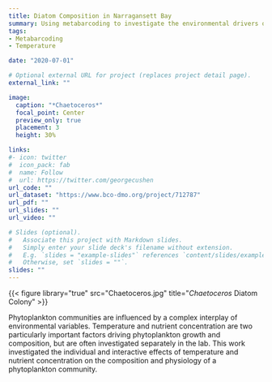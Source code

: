 ```yaml
---
title: Diatom Composition in Narragansett Bay 
summary: Using metabarcoding to investigate the environmental drivers of diatom composition.
tags:
- Metabarcoding
- Temperature

date: "2020-07-01"

# Optional external URL for project (replaces project detail page).
external_link: ""

image:
  caption: "*Chaetoceros*"
  focal_point: Center
  preview_only: true
  placement: 3
  height: 30%

links:
#- icon: twitter
#  icon_pack: fab
#  name: Follow
#  url: https://twitter.com/georgecushen
url_code: ""
url_dataset: "https://www.bco-dmo.org/project/712787"
url_pdf: ""
url_slides: ""
url_video: ""

# Slides (optional).
#   Associate this project with Markdown slides.
#   Simply enter your slide deck's filename without extension.
#   E.g. `slides = "example-slides"` references `content/slides/example-slides.md`.
#   Otherwise, set `slides = ""`.
slides: ""
---
```

{{< figure library="true" src="Chaetoceros.jpg" title="*Chaetoceros* Diatom Colony" >}}

Phytoplankton communities are influenced by a complex interplay of environmental variables. Temperature and nutrient concentration are two particularly important factors driving phytoplankton growth and composition, but are often investigated separately in the lab. This work investigated the individual and interactive effects of temperature and nutrient concentration on the composition and physiology of a phytoplankton community.